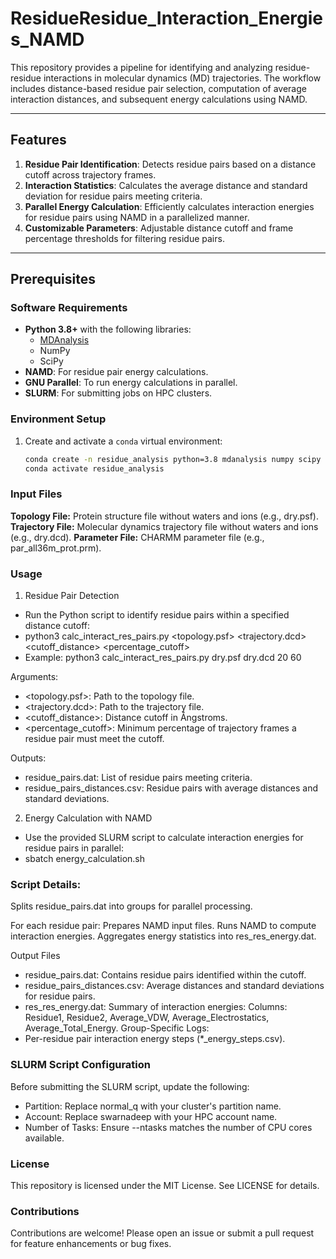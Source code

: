 # ResidueResidue_Interaction_Energies_NAMD

This repository provides a pipeline for identifying and analyzing residue-residue interactions in molecular dynamics (MD) trajectories. The workflow includes distance-based residue pair selection, computation of average interaction distances, and subsequent energy calculations using NAMD.

---

## Features
1. **Residue Pair Identification**: Detects residue pairs based on a distance cutoff across trajectory frames.
2. **Interaction Statistics**: Calculates the average distance and standard deviation for residue pairs meeting criteria.
3. **Parallel Energy Calculation**: Efficiently calculates interaction energies for residue pairs using NAMD in a parallelized manner.
4. **Customizable Parameters**: Adjustable distance cutoff and frame percentage thresholds for filtering residue pairs.

---

## Prerequisites

### Software Requirements
- **Python 3.8+** with the following libraries:
  - [MDAnalysis](https://www.mdanalysis.org/)
  - NumPy
  - SciPy
- **NAMD**: For residue pair energy calculations.
- **GNU Parallel**: To run energy calculations in parallel.
- **SLURM**: For submitting jobs on HPC clusters.

### Environment Setup
1. Create and activate a `conda` virtual environment:
   ```bash
   conda create -n residue_analysis python=3.8 mdanalysis numpy scipy -y
   conda activate residue_analysis

### Input Files
**Topology File:** Protein structure file without waters and ions (e.g., dry.psf).
**Trajectory File:** Molecular dynamics trajectory file without waters and ions (e.g., dry.dcd).
**Parameter File:** CHARMM parameter file (e.g., par_all36m_prot.prm).

### Usage
  1. Residue Pair Detection
  - Run the Python script to identify residue pairs within a specified distance cutoff:
  - python3 calc_interact_res_pairs.py <topology.psf> <trajectory.dcd> <cutoff_distance> <percentage_cutoff>
  - Example: python3 calc_interact_res_pairs.py dry.psf dry.dcd 20 60
  
  Arguments:
  - <topology.psf>: Path to the topology file.
  - <trajectory.dcd>: Path to the trajectory file.
  - <cutoff_distance>: Distance cutoff in Ångstroms.
  - <percentage_cutoff>: Minimum percentage of trajectory frames a residue pair must meet the cutoff.
  
  Outputs:
  - residue_pairs.dat: List of residue pairs meeting criteria.
  - residue_pairs_distances.csv: Residue pairs with average distances and standard deviations.
  
  2. Energy Calculation with NAMD
  - Use the provided SLURM script to calculate interaction energies for residue pairs in parallel:
  - sbatch energy_calculation.sh

### Script Details:
Splits residue_pairs.dat into groups for parallel processing.

For each residue pair:
Prepares NAMD input files.
Runs NAMD to compute interaction energies.
Aggregates energy statistics into res_res_energy.dat.

Output Files
- residue_pairs.dat: Contains residue pairs identified within the cutoff.
- residue_pairs_distances.csv: Average distances and standard deviations for residue pairs.
- res_res_energy.dat: Summary of interaction energies:
Columns: Residue1, Residue2, Average_VDW, Average_Electrostatics, Average_Total_Energy.
Group-Specific Logs:
- Per-residue pair interaction energy steps (*_energy_steps.csv).
  
### SLURM Script Configuration
Before submitting the SLURM script, update the following:

 - Partition: Replace normal_q with your cluster's partition name.
 - Account: Replace swarnadeep with your HPC account name.
 - Number of Tasks: Ensure --ntasks matches the number of CPU cores available.

###  License
This repository is licensed under the MIT License. See LICENSE for details.

###  Contributions
Contributions are welcome! Please open an issue or submit a pull request for feature enhancements or bug fixes.
